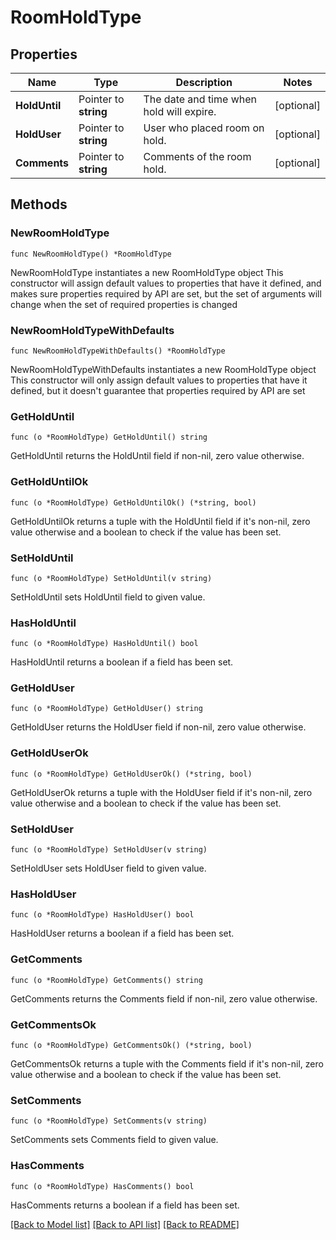 # RoomHoldType

## Properties

Name | Type | Description | Notes
------------ | ------------- | ------------- | -------------
**HoldUntil** | Pointer to **string** | The date and time when hold will expire. | [optional] 
**HoldUser** | Pointer to **string** | User who placed room on hold. | [optional] 
**Comments** | Pointer to **string** | Comments of the room hold. | [optional] 

## Methods

### NewRoomHoldType

`func NewRoomHoldType() *RoomHoldType`

NewRoomHoldType instantiates a new RoomHoldType object
This constructor will assign default values to properties that have it defined,
and makes sure properties required by API are set, but the set of arguments
will change when the set of required properties is changed

### NewRoomHoldTypeWithDefaults

`func NewRoomHoldTypeWithDefaults() *RoomHoldType`

NewRoomHoldTypeWithDefaults instantiates a new RoomHoldType object
This constructor will only assign default values to properties that have it defined,
but it doesn't guarantee that properties required by API are set

### GetHoldUntil

`func (o *RoomHoldType) GetHoldUntil() string`

GetHoldUntil returns the HoldUntil field if non-nil, zero value otherwise.

### GetHoldUntilOk

`func (o *RoomHoldType) GetHoldUntilOk() (*string, bool)`

GetHoldUntilOk returns a tuple with the HoldUntil field if it's non-nil, zero value otherwise
and a boolean to check if the value has been set.

### SetHoldUntil

`func (o *RoomHoldType) SetHoldUntil(v string)`

SetHoldUntil sets HoldUntil field to given value.

### HasHoldUntil

`func (o *RoomHoldType) HasHoldUntil() bool`

HasHoldUntil returns a boolean if a field has been set.

### GetHoldUser

`func (o *RoomHoldType) GetHoldUser() string`

GetHoldUser returns the HoldUser field if non-nil, zero value otherwise.

### GetHoldUserOk

`func (o *RoomHoldType) GetHoldUserOk() (*string, bool)`

GetHoldUserOk returns a tuple with the HoldUser field if it's non-nil, zero value otherwise
and a boolean to check if the value has been set.

### SetHoldUser

`func (o *RoomHoldType) SetHoldUser(v string)`

SetHoldUser sets HoldUser field to given value.

### HasHoldUser

`func (o *RoomHoldType) HasHoldUser() bool`

HasHoldUser returns a boolean if a field has been set.

### GetComments

`func (o *RoomHoldType) GetComments() string`

GetComments returns the Comments field if non-nil, zero value otherwise.

### GetCommentsOk

`func (o *RoomHoldType) GetCommentsOk() (*string, bool)`

GetCommentsOk returns a tuple with the Comments field if it's non-nil, zero value otherwise
and a boolean to check if the value has been set.

### SetComments

`func (o *RoomHoldType) SetComments(v string)`

SetComments sets Comments field to given value.

### HasComments

`func (o *RoomHoldType) HasComments() bool`

HasComments returns a boolean if a field has been set.


[[Back to Model list]](../README.md#documentation-for-models) [[Back to API list]](../README.md#documentation-for-api-endpoints) [[Back to README]](../README.md)


